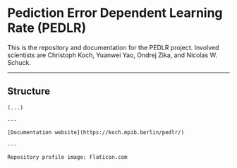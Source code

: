 # Pediction Error Dependent Learning Rate (PEDLR)

This is the repository and documentation for the PEDLR project. Involved
scientists are Christoph Koch, Yuanwei Yao, Ondrej Zika, and Nicolas W. Schuck.

---

## Structure

```
(...)

---

[Documentation website](https://koch.mpib.berlin/pedlr/)

---

Repository profile image: Flaticon.com

